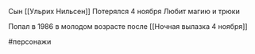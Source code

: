 Сын [[Ульрих Нильсен]]
Потерялся 4 ноября
Любит магию и трюки

Попал в 1986 в молодом возрасте после [[Ночная вылазка 4 ноября]]

#персонажи 